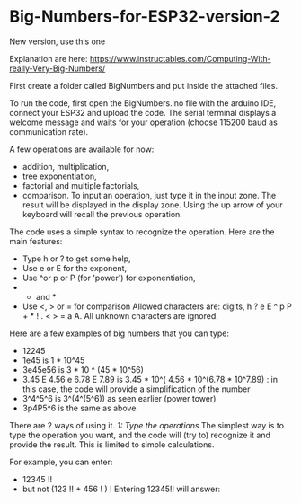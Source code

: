 # Big-Numbers-for-ESP32-version-2
New version, use this one

Explanation are here: https://www.instructables.com/Computing-With-really-Very-Big-Numbers/

First create a folder called BigNumbers and put inside the attached files.

To run the code, first open the BigNumbers.ino file with the arduino IDE, connect your ESP32 and upload the code. The serial terminal displays a welcome message and waits for your operation (choose 115200 baud as communication rate).

A few operations are available for now:
* addition, multiplication,
* tree exponentiation,
* factorial and multiple factorials,
* comparison.
To input an operation, just type it in the input zone. The result will be displayed in the display zone. Using the up arrow of your keyboard will recall the previous operation.

The code uses a simple syntax to recognize the operation. Here are the main features:
* Type h or ? to get some help,
* Use e or E for the exponent,
* Use ^or p or P (for 'power') for exponentiation,
* + and *
* Use <, > or = for comparison
Allowed characters are: digits, h ? e E ^ p P + * ! . < > = a A. All unknown characters are ignored.

Here are a few examples of big numbers that you can type:
* 12245
* 1e45 is 1 * 10^45
* 3e45e56 is 3 * 10 ^ (45 * 10^56)
* 3.45 E 4.56 e 6.78 E 7.89 is 3.45 * 10^( 4.56 * 10^(6.78 * 10^7.89) : in this case, the code will provide a simplification of the number
* 3^4^5^6 is 3^(4^(5^6)) as seen earlier (power tower)
* 3p4P5^6 is the same as above.

There are 2 ways of using it.
*1: Type the operations*
The simplest way is to type the operation you want, and the code will (try to) recognize it and provide the result. This is limited to simple calculations.

For example, you can enter:
* 12345 !!
* but not (123 !! + 456 ! ) !
Entering 12345!! will answer:
